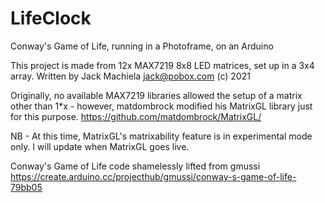 # LifeClock
Conway's Game of Life, running in a Photoframe, on an Arduino

This project is made from 12x MAX7219 8x8 LED matrices, set up in a 3x4 array. Written by Jack Machiela <jack@pobox.com> (c) 2021

Originally, no available MAX7219 libraries allowed the setup of a matrix other than 1*x - however, matdombrock modified his MatrixGL library just for this purpose. https://github.com/matdombrock/MatrixGL/

NB - At this time, MatrixGL's matrixability feature is in experimental mode only. I will update when MatrixGL goes live.

Conway's Game of Life code shamelessly lifted from gmussi
	https://create.arduino.cc/projecthub/gmussi/conway-s-game-of-life-79bb05



